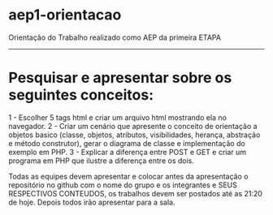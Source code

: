 # aep1-orientacao
Orientação do Trabalho realizado como AEP da primeira ETAPA

---------

# Pesquisar e apresentar sobre os seguintes conceitos:

1 - Escolher 5 tags html e criar um arquivo html mostrando ela no navegador.
2 - Criar um cenário que apresente o conceito de orientação a objetos basico 
(classe, objetos, atributos, visibilidades, herança, abstração e método construtor), gerar o diagrama de classe
e implementação do exemplo em PHP.
3 - Explicar a diferença entre POST e GET e criar um programa em PHP que ilustre a diferença entre os dois.

Todas as equipes devem apresentar e colocar antes da apresentação o repositório no github com o nome do grupo e
os integrantes e SEUS RESPECTIVOS CONTEUDOS, os trabalhos devem ser postados até as 21:20 de hoje. Depois todos irão apresentar para a sala.



